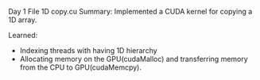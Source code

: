 Day 1
File 1D copy.cu
Summary:
Implemented a CUDA kernel for copying a 1D array. 

Learned:
 - Indexing threads with having 1D hierarchy
 - Allocating memory on the GPU(cudaMalloc) and transferring memory from the CPU to GPU(cudaMemcpy). 
